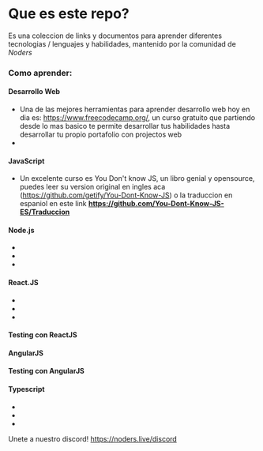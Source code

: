 # Que es este repo?

Es una coleccion de links y documentos para aprender diferentes tecnologias / lenguajes y habilidades, mantenido por la comunidad de *Noders*

### Como aprender:

#### Desarrollo Web

- Una de las mejores herramientas para aprender desarrollo web hoy en dia es: https://www.freecodecamp.org/, un curso gratuito que partiendo desde lo mas basico te permite desarrollar tus habilidades hasta desarrollar tu propio portafolio con projectos web
- 

#### JavaScript
- Un excelente curso es You Don't know JS, un libro genial y opensource, puedes leer su version original en ingles aca (https://github.com/getify/You-Dont-Know-JS) o la traduccion en espaniol en este link **https://github.com/You-Dont-Know-JS-ES/Traduccion**

#### Node.js

-
-
-

#### React.JS

-
-
-

#### Testing con ReactJS

#### AngularJS

#### Testing con AngularJS

#### 

#### Typescript

-
-
-

Unete a nuestro discord! https://noders.live/discord

